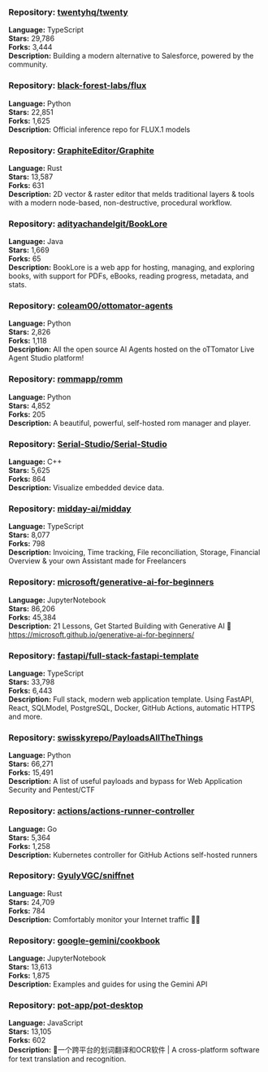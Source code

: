 ### **Repository:** [twentyhq/twenty](https://github.com/twentyhq/twenty)

**Language:** TypeScript  
**Stars:** 29,786  
**Forks:** 3,444  
**Description:** Building a modern alternative to Salesforce, powered by the community.

### **Repository:** [black-forest-labs/flux](https://github.com/black-forest-labs/flux)

**Language:** Python  
**Stars:** 22,851  
**Forks:** 1,625  
**Description:** Official inference repo for FLUX.1 models

### **Repository:** [GraphiteEditor/Graphite](https://github.com/GraphiteEditor/Graphite)

**Language:** Rust  
**Stars:** 13,587  
**Forks:** 631  
**Description:** 2D vector & raster editor that melds traditional layers & tools with a modern node-based, non-destructive, procedural workflow.

### **Repository:** [adityachandelgit/BookLore](https://github.com/adityachandelgit/BookLore)

**Language:** Java  
**Stars:** 1,669  
**Forks:** 65  
**Description:** BookLore is a web app for hosting, managing, and exploring books, with support for PDFs, eBooks, reading progress, metadata, and stats.

### **Repository:** [coleam00/ottomator-agents](https://github.com/coleam00/ottomator-agents)

**Language:** Python  
**Stars:** 2,826  
**Forks:** 1,118  
**Description:** All the open source AI Agents hosted on the oTTomator Live Agent Studio platform!

### **Repository:** [rommapp/romm](https://github.com/rommapp/romm)

**Language:** Python  
**Stars:** 4,852  
**Forks:** 205  
**Description:** A beautiful, powerful, self-hosted rom manager and player.

### **Repository:** [Serial-Studio/Serial-Studio](https://github.com/Serial-Studio/Serial-Studio)

**Language:** C++  
**Stars:** 5,625  
**Forks:** 864  
**Description:** Visualize embedded device data.

### **Repository:** [midday-ai/midday](https://github.com/midday-ai/midday)

**Language:** TypeScript  
**Stars:** 8,077  
**Forks:** 798  
**Description:** Invoicing, Time tracking, File reconciliation, Storage, Financial Overview & your own Assistant made for Freelancers

### **Repository:** [microsoft/generative-ai-for-beginners](https://github.com/microsoft/generative-ai-for-beginners)

**Language:** JupyterNotebook  
**Stars:** 86,206  
**Forks:** 45,384  
**Description:** 21 Lessons, Get Started Building with Generative AI 🔗 https://microsoft.github.io/generative-ai-for-beginners/

### **Repository:** [fastapi/full-stack-fastapi-template](https://github.com/fastapi/full-stack-fastapi-template)

**Language:** TypeScript  
**Stars:** 33,798  
**Forks:** 6,443  
**Description:** Full stack, modern web application template. Using FastAPI, React, SQLModel, PostgreSQL, Docker, GitHub Actions, automatic HTTPS and more.

### **Repository:** [swisskyrepo/PayloadsAllTheThings](https://github.com/swisskyrepo/PayloadsAllTheThings)

**Language:** Python  
**Stars:** 66,271  
**Forks:** 15,491  
**Description:** A list of useful payloads and bypass for Web Application Security and Pentest/CTF

### **Repository:** [actions/actions-runner-controller](https://github.com/actions/actions-runner-controller)

**Language:** Go  
**Stars:** 5,364  
**Forks:** 1,258  
**Description:** Kubernetes controller for GitHub Actions self-hosted runners

### **Repository:** [GyulyVGC/sniffnet](https://github.com/GyulyVGC/sniffnet)

**Language:** Rust  
**Stars:** 24,709  
**Forks:** 784  
**Description:** Comfortably monitor your Internet traffic 🕵️‍♂️

### **Repository:** [google-gemini/cookbook](https://github.com/google-gemini/cookbook)

**Language:** JupyterNotebook  
**Stars:** 13,613  
**Forks:** 1,875  
**Description:** Examples and guides for using the Gemini API

### **Repository:** [pot-app/pot-desktop](https://github.com/pot-app/pot-desktop)

**Language:** JavaScript  
**Stars:** 13,105  
**Forks:** 602  
**Description:** 🌈一个跨平台的划词翻译和OCR软件 | A cross-platform software for text translation and recognition.

